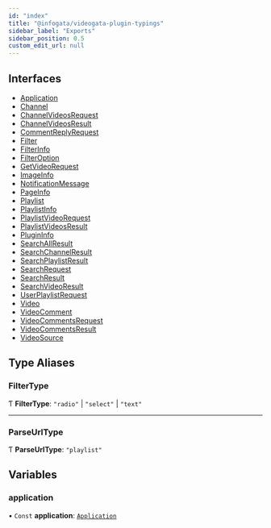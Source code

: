 ```yaml
---
id: "index"
title: "@infogata/videogata-plugin-typings"
sidebar_label: "Exports"
sidebar_position: 0.5
custom_edit_url: null
---
```


## Interfaces

- [Application](interfaces/Application.md)
- [Channel](interfaces/Channel.md)
- [ChannelVideosRequest](interfaces/ChannelVideosRequest.md)
- [ChannelVideosResult](interfaces/ChannelVideosResult.md)
- [CommentReplyRequest](interfaces/CommentReplyRequest.md)
- [Filter](interfaces/Filter.md)
- [FilterInfo](interfaces/FilterInfo.md)
- [FilterOption](interfaces/FilterOption.md)
- [GetVideoRequest](interfaces/GetVideoRequest.md)
- [ImageInfo](interfaces/ImageInfo.md)
- [NotificationMessage](interfaces/NotificationMessage.md)
- [PageInfo](interfaces/PageInfo.md)
- [Playlist](interfaces/Playlist.md)
- [PlaylistInfo](interfaces/PlaylistInfo.md)
- [PlaylistVideoRequest](interfaces/PlaylistVideoRequest.md)
- [PlaylistVideosResult](interfaces/PlaylistVideosResult.md)
- [PluginInfo](interfaces/PluginInfo.md)
- [SearchAllResult](interfaces/SearchAllResult.md)
- [SearchChannelResult](interfaces/SearchChannelResult.md)
- [SearchPlaylistResult](interfaces/SearchPlaylistResult.md)
- [SearchRequest](interfaces/SearchRequest.md)
- [SearchResult](interfaces/SearchResult.md)
- [SearchVideoResult](interfaces/SearchVideoResult.md)
- [UserPlaylistRequest](interfaces/UserPlaylistRequest.md)
- [Video](interfaces/Video.md)
- [VideoComment](interfaces/VideoComment.md)
- [VideoCommentsRequest](interfaces/VideoCommentsRequest.md)
- [VideoCommentsResult](interfaces/VideoCommentsResult.md)
- [VideoSource](interfaces/VideoSource.md)

## Type Aliases

### FilterType

Ƭ **FilterType**: ``"radio"`` \| ``"select"`` \| ``"text"``

___

### ParseUrlType

Ƭ **ParseUrlType**: ``"playlist"``

## Variables

### application

• `Const` **application**: [`Application`](interfaces/Application.md)

